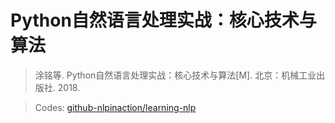 # Python自然语言处理实战：核心技术与算法
> 涂铭等. Python自然语言处理实战：核心技术与算法[M]. 北京：机械工业出版社. 2018. 

> Codes: [github-nlpinaction/learning-nlp](https://github.com/nlpinaction/learning-nlp) 
